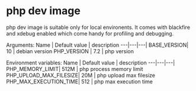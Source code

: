 # php dev image

php dev image is suitable only for local environents. It comes with blackfire and
xdebug enabled which come handy for profiling and debugging.

Arguments:
Name | Default value | description
---|---|---|
BASE_VERSION| 10 | debian version
PHP_VERSION | 7.2 | php version

Environment variables:
Name | Default value | description
---|---|---|
PHP_MEMORY_LIMIT| 512M | php process memory limit
PHP_UPLOAD_MAX_FILESIZE| 20M | php upload max filesize
PHP_MAX_EXECUTION_TIME| 512 | php max execution time
